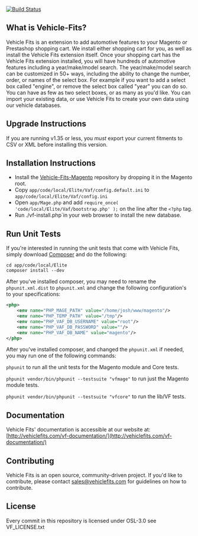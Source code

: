 [![Build Status](https://api.travis-ci.org/vehiclefits/Vehicle-Fits-Magento.png)](https://travis-ci.org/vehiclefits/Vehicle-Fits-Magento)


What is Vehicle-Fits?
---------------------
Vehicle Fits is an extension to add automotive features to your Magento or Prestashop shopping cart. We install either shopping cart for you, as well as install the Vehicle Fits extension itself. Once your shopping cart has the Vehicle Fits extension installed, you will have hundreds of automotive features including a year/make/model search.
The year/make/model search can be customized in 50+ ways, including the ability to change the number, order, or names of the select box. For example if you want to add a select box called "engine", or remove the select box called "year" you can do so. You can have as few as two select boxes, or as many as you'd like.
You can import your existing data, or use Vehicle Fits to create your own data using our vehicle databases.

Upgrade Instructions
--------------------
If you are running v1.35 or less, you *must* export your current fitments to CSV or XML before installing this version.

Installation Instructions
-------------------------
 * Install the [Vehicle-Fits-Magento](https://github.com/vehiclefits/Vehicle-Fits-Magento) repository by dropping it in the Magento root.
 * Copy `app/code/local/Elite/Vaf/config.default.ini` to `app/code/local/Elite/Vaf/config.ini`
 * Open `app/Mage.php` and add `require_once( 'code/local/Elite/Vaf/bootstrap.php' );` on the line after the `<?php` tag.
 * Run ./vf-install.php`in your web browser to install the new database.

Run Unit Tests
--------------------------------
If you're interested in running the unit tests that come with Vehicle Fits, simply download [Composer](http://getcomposer.org/download/) and do the following:

```
cd app/code/local/Elite
composer install --dev
```

After you've installed composer, you may need to rename the `phpunit.xml.dist` to `phpunit.xml` and change the following configuration's to your specifications:
```xml
<php>
    <env name="PHP_MAGE_PATH" value="/home/josh/www/magento"/>
    <env name="PHP_TEMP_PATH" value="/tmp"/>
    <env name="PHP_VAF_DB_USERNAME" value="root"/>
    <env name="PHP_VAF_DB_PASSWORD" value=""/>
    <env name="PHP_VAF_DB_NAME" value="magento"/>
</php>
```

After you've installed composer, and changed the `phpunit.xml` if needed, you may run one of the following commands:

`phpunit` to run all the unit tests for the Magento module and Core tests.

`phpunit vendor/bin/phpunit --testsuite "vfmage"` to run just the Magento module tests.

`phpunit vendor/bin/phpunit --testsuite "vfcore"` to run the lib/VF tests.

Documentation
-------------
Vehicle Fits' documentation is accessible at our website at: [http://vehiclefits.com/vf-documentation/](http://vehiclefits.com/vf-documentation/)

Contributing
------------
Vehicle Fits is an open source, community-driven project. If you'd like to contribute, please contact [sales@vehiclefits.com](mailto:sales@vehiclefits.com) for guidelines on how to contribute.

License
-------
Every commit in this repository is licensed under OSL-3.0 see VF_LICENSE.txt
